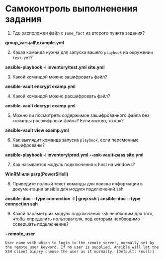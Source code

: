 # Самоконтроль выполненения задания

1. Где расположен файл с `some_fact` из второго пункта задания?

**group_vars\all\example.yml**

2. Какая команда нужна для запуска вашего `playbook` на окружении `test.yml`?

**ansible-playbook -i inventory/test.yml site.yml**

3. Какой командой можно зашифровать файл?

**ansible-vault encrypt examp.yml**

4. Какой командой можно расшифровать файл?

**ansible-vault decrypt examp.yml**

5. Можно ли посмотреть содержимое зашифрованного файла без команды расшифровки файла? Если можно, то как?

**ansible-vault view examp.yml**

6. Как выглядит команда запуска `playbook`, если переменные зашифрованы?

**ansible-playbook -i inventory/prod.yml  --ask-vault-pass  site.yml**

7. Как называется модуль подключения к host на windows?

**WinRM или psrp(PowerSHell)**

8. Приведите полный текст команды для поиска информации в документации ansible для модуля подключений ssh

**ansible-doc --type connection -l | grep ssh  \  ansible-doc --type connection ssh**

9.  Какой параметр из модуля подключения `ssh` необходим для того, чтобы определить пользователя, под которым необходимо совершать подключение?

**- remote_user**

`User name with which to login to the remote server, normally set by the remote_user keyword.
If no user is supplied, Ansible will let the SSH client binary choose the user as it normally.
[Default: (null)]`

